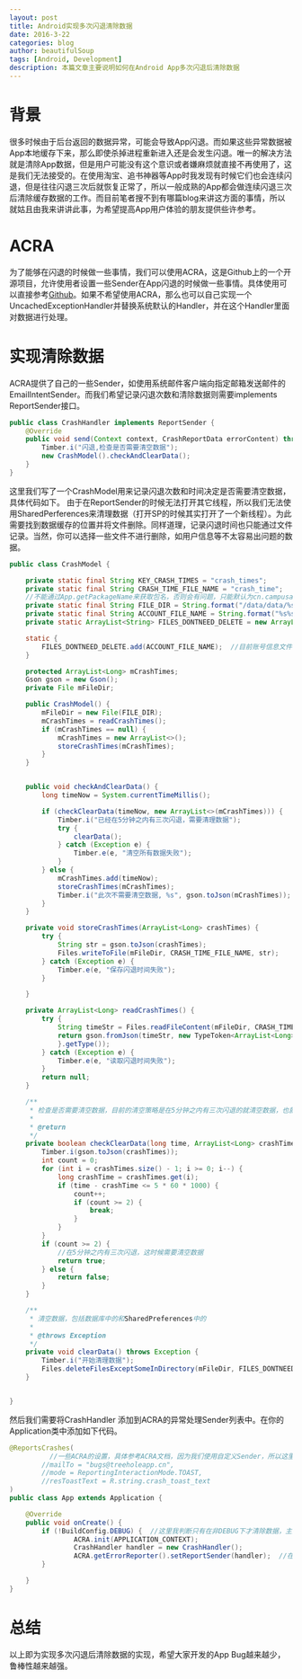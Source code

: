 ```yaml
---
layout: post
title: Android实现多次闪退清除数据
date: 2016-3-22
categories: blog
author: beautifulSoup
tags: [Android, Development]
description: 本篇文章主要说明如何在Android App多次闪退后清除数据
---
```

# 背景
很多时候由于后台返回的数据异常，可能会导致App闪退。而如果这些异常数据被App本地缓存下来，那么即使杀掉进程重新进入还是会发生闪退。唯一的解决方法就是清除App数据，但是用户可能没有这个意识或者嫌麻烦就直接不再使用了，这是我们无法接受的。在使用淘宝、追书神器等App时我发现有时候它们也会连续闪退，但是往往闪退三次后就恢复正常了，所以一般成熟的App都会做连续闪退三次后清除缓存数据的工作。而目前笔者搜不到有哪篇blog来讲这方面的事情，所以就姑且由我来讲讲此事，为希望提高App用户体验的朋友提供些许参考。

# ACRA
为了能够在闪退的时候做一些事情，我们可以使用ACRA，这是Github上的一个开源项目，允许使用者设置一些Sender在App闪退的时候做一些事情。具体使用可以直接参考[Github](https://github.com/ACRA/acra)。如果不希望使用ACRA，那么也可以自己实现一个UncachedExceptionHandler并替换系统默认的Handler，并在这个Handler里面对数据进行处理。

# 实现清除数据
ACRA提供了自己的一些Sender，如使用系统邮件客户端向指定邮箱发送邮件的EmailIntentSender。而我们希望记录闪退次数和清除数据则需要implements ReportSender接口。

```java
public class CrashHandler implements ReportSender {
    @Override
    public void send(Context context, CrashReportData errorContent) throws ReportSenderException {
        Timber.i("闪退,检查是否需要清空数据");
        new CrashModel().checkAndClearData();
    }
}
```
这里我们写了一个CrashModel用来记录闪退次数和时间决定是否需要清空数据，具体代码如下。
由于在ReportSender的时候无法打开其它线程，所以我们无法使用SharedPerferences来清理数据（打开SP的时候其实打开了一个新线程）。为此需要找到数据缓存的位置并将文件删除。同样道理，记录闪退时间也只能通过文件记录。当然，你可以选择一些文件不进行删除，如用户信息等不太容易出问题的数据。

```java
public class CrashModel {

    private static final String KEY_CRASH_TIMES = "crash_times";
    private static final String CRASH_TIME_FILE_NAME = "crash_time";
    //不能通过App.getPackageName来获取包名，否则会有问题，只能默认为cn.campusapp.campus。所以对于debug或者运营版本，清数据会把release的清掉
    private static final String FILE_DIR = String.format("/data/data/%s/", BuildConfig.APPLICATION_ID);
    private static final String ACCOUNT_FILE_NAME = String.format("%s%s", FILE_DIR, "shared_prefs/account_pref.xml");
    private static ArrayList<String> FILES_DONTNEED_DELETE = new ArrayList<>();  //该目录中的文件不会被删除

    static {
        FILES_DONTNEED_DELETE.add(ACCOUNT_FILE_NAME);  //目前账号信息文件不会被删除，但是会手动改变数据，只保留userId  accessToken 和school
    }

    protected ArrayList<Long> mCrashTimes;
    Gson gson = new Gson();
    private File mFileDir;

    public CrashModel() {
        mFileDir = new File(FILE_DIR);
        mCrashTimes = readCrashTimes();
        if (mCrashTimes == null) {
            mCrashTimes = new ArrayList<>();
            storeCrashTimes(mCrashTimes);
        }
    }


    public void checkAndClearData() {
        long timeNow = System.currentTimeMillis();

        if (checkClearData(timeNow, new ArrayList<>(mCrashTimes))) {
            Timber.i("已经在5分钟之内有三次闪退，需要清理数据");
            try {
                clearData();
            } catch (Exception e) {
                Timber.e(e, "清空所有数据失败");
            }
        } else {
            mCrashTimes.add(timeNow);
            storeCrashTimes(mCrashTimes);
            Timber.i("此次不需要清空数据, %s", gson.toJson(mCrashTimes));
        }
    }

    private void storeCrashTimes(ArrayList<Long> crashTimes) {
        try {
            String str = gson.toJson(crashTimes);
            Files.writeToFile(mFileDir, CRASH_TIME_FILE_NAME, str);
        } catch (Exception e) {
            Timber.e(e, "保存闪退时间失败");
        }

    }

    private ArrayList<Long> readCrashTimes() {
        try {
            String timeStr = Files.readFileContent(mFileDir, CRASH_TIME_FILE_NAME);
            return gson.fromJson(timeStr, new TypeToken<ArrayList<Long>>() {
            }.getType());
        } catch (Exception e) {
            Timber.e(e, "读取闪退时间失败");
        }
        return null;
    }

    /**
     * 检查是否需要清空数据，目前的清空策略是在5分钟之内有三次闪退的就清空数据，也就是从后往前遍历，只要前两次闪退发生在5分钟之内，就清空数据
     *
     * @return
     */
    private boolean checkClearData(long time, ArrayList<Long> crashTimes) {
        Timber.i(gson.toJson(crashTimes));
        int count = 0;
        for (int i = crashTimes.size() - 1; i >= 0; i--) {
            long crashTime = crashTimes.get(i);
            if (time - crashTime <= 5 * 60 * 1000) {
                count++;
                if (count >= 2) {
                    break;
                }
            }
        }
        if (count >= 2) {
            //在5分钟之内有三次闪退，这时候需要清空数据
            return true;
        } else {
            return false;
        }
    }

    /**
     * 清空数据，包括数据库中的和SharedPreferences中的
     *
     * @throws Exception
     */
    private void clearData() throws Exception {
        Timber.i("开始清理数据");
        Files.deleteFilesExceptSomeInDirectory(mFileDir, FILES_DONTNEED_DELETE);
    }


}

```

然后我们需要将CrashHandler 添加到ACRA的异常处理Sender列表中。在你的Application类中添加如下代码。

```java
@ReportsCrashes(
		  //一些ACRA的设置，具体参考ACRA文档，因为我们使用自定义Sender，所以这里完全可以不用设置
        //mailTo = "bugs@treeholeapp.cn",
        //mode = ReportingInteractionMode.TOAST,
        //resToastText = R.string.crash_toast_text
)
public class App extends Application {

    @Override
    public void onCreate() {
    	if (!BuildConfig.DEBUG) {  //这里我判断只有在非DEBUG下才清除数据，主要是为了在开发过程中能够保留线程。
                ACRA.init(APPLICATION_CONTEXT);
                CrashHandler handler = new CrashHandler();
              	ACRA.getErrorReporter().setReportSender(handler);  //在闪退时检查是否要清空数据
        }

    }
}

```

# 总结
以上即为实现多次闪退后清除数据的实现，希望大家开发的App Bug越来越少，鲁棒性越来越强。
